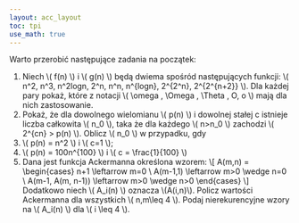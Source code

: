 ```yaml
---
layout: acc_layout
toc: tpi
use_math: true
---
```


Warto przerobić następujące zadania na początek:

1. Niech \\( f(n) \\) i \\( g(n) \\) będą dwiema spośród następujących funkcji: \\( n^2, n^3, n^2logn, 2^n, n^n, n^{logn}, 2^{2^n}, 2^{2^{n+2}} \\). Dla każdej pary pokaż, które z notacji \\( \omega , \Omega , \Theta , O, o \\) mają dla nich zastosowanie.
2. Pokaż, że dla dowolnego wielomianu \\( p(n) \\) i dowolnej stałej c istnieje liczba całkowita \\( n_0 \\), taka że dla każdego \\( n>n_0 \\) zachodzi \\( 2^{cn} > p(n) \\). Oblicz \\( n_0 \\) w przypadku, gdy
  1. \\( p(n) = n^2 \\) i \\( c=1 \\);
  2. \\( p(n) = 100n^{100} \\) i \\( c = \frac{1}{100} \\)
3. Dana jest funkcja Ackermanna określona wzorem: \\[ A(m,n) = \begin{cases} n+1 \leftarrow m=0 \\ A(m-1,1) \leftarrow m>0 \wedge n=0 \\ A(m-1, A(m, n-1)) \leftarrow m>0 \wedge n>0 \end{cases} \\] Dodatkowo niech \\( A_i(n) \\) oznacza \\(A(i,n)\\). Policz wartości Ackermanna dla wszystkich \\( n,m\leq 4 \\). Podaj nierekurencyjne wzory na \\( A_i(n) \\) dla \\( i \leq 4 \\).

